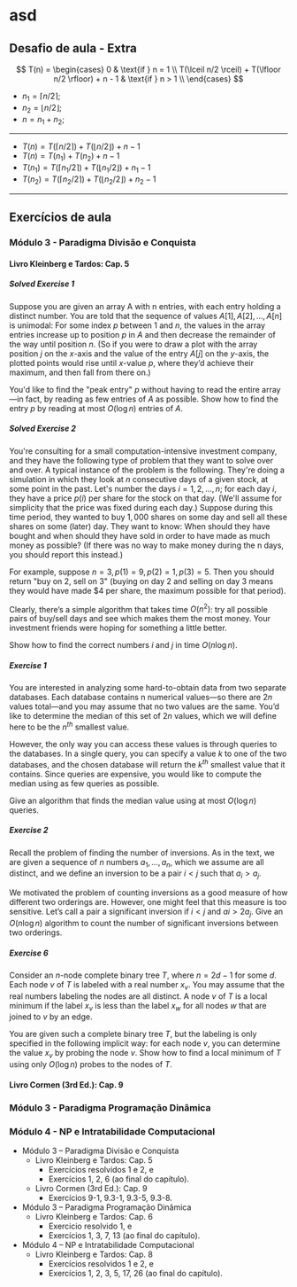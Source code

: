 # asd

## Desafio de aula - Extra

$$
T(n) =
\begin{cases}
  0                                                       & \text{if } n = 1 \\
  T(\lceil n/2 \rceil) + T(\lfloor n/2 \rfloor) + n - 1   & \text{if } n > 1 \\
\end{cases}
$$

- $n_1 = \lceil n/2 \rceil$;
- $n_2 = \lfloor n/2 \rfloor$;
- $n = n_1 + n_2$;

---

- $T(n) = T(\lceil n/2 \rceil) + T(\lfloor n/2 \rfloor) + n - 1$
- $T(n) = T(n_1) + T(n_2) + n - 1$
- $T(n_1) = T(\lceil n_1/2 \rceil) + T(\lfloor n_1/2 \rfloor) + n_1 - 1$
- $T(n_2) = T(\lceil n_2/2 \rceil) + T(\lfloor n_2/2 \rfloor) + n_2 - 1$

---

## Exercícios de aula

### Módulo 3 - Paradigma Divisão e Conquista

#### Livro Kleinberg e Tardos: Cap. 5

##### Solved Exercise 1

Suppose you are given an array A with n entries, with each entry holding a distinct number. You are told that the sequence of values $A[1], A[2], \dots , A[n]$ is unimodal: For some index $p$ between $1$ and $n$, the values in the array entries increase up to position $p$ in $A$ and then decrease the remainder of the way until position $n$. (So if you were to draw a plot with the array position $j$ on the $x$-axis and the value of the entry $A[j]$ on the $y$-axis, the plotted points would rise until $x$-value $p$, where they’d achieve their maximum, and then fall from there on.)

You'd like to find the "peak entry" $p$ without having to read the entire array—in fact, by reading as few entries of $A$ as possible. Show how to find the entry $p$ by reading at most $O(\log n)$ entries of $A$.

##### Solved Exercise 2

You're consulting for a small computation-intensive investment company, and they have the following type of problem that they want to solve over and over. A typical instance of the problem is the following. They're doing a simulation in which they look at $n$ consecutive days of a given stock, at some point in the past. Let's number the days $i = 1, 2, \dots , n$; for each day $i$, they have a price $p(i)$ per share for the stock on that day. (We'll assume for simplicity that the price was fixed during each day.) Suppose during this time period, they wanted to buy $1,000$ shares on some day and sell all these shares on some (later) day. They want to know: When should they have bought and when should they have sold in order to have made as much money as possible? (If there was no way to make money during the n days, you should report this instead.)

For example, suppose $n = 3, p(1) = 9, p(2) = 1, p(3) = 5$. Then you should return "buy on $2$, sell on $3$" (buying on day $2$ and selling on day $3$ means they would have made \$4 per share, the maximum possible for that period).

Clearly, there’s a simple algorithm that takes time $O(n^2)$: try all possible pairs of buy/sell days and see which makes them the most money. Your investment friends were hoping for something a little better.

Show how to find the correct numbers $i$ and $j$ in time $O(n \log n)$.

##### Exercise 1

You are interested in analyzing some hard-to-obtain data from two separate databases. Each database contains n numerical values—so there are $2n$ values total—and you may assume that no two values are the same. You’d like to determine the median of this set of $2n$ values, which we will define here to be the $n^{th}$ smallest value.

However, the only way you can access these values is through queries to the databases. In a single query, you can specify a value $k$ to one of the two databases, and the chosen database will return the $k^{th}$ smallest value that it contains. Since queries are expensive, you would like to compute the median using as few queries as possible.

Give an algorithm that finds the median value using at most $O(\log n)$ queries.

##### Exercise 2

Recall the problem of finding the number of inversions. As in the text, we are given a sequence of $n$ numbers $a_1, \dots, a_n$, which we assume are all distinct, and we define an inversion to be a pair $i < j$ such that $a_i > a_j$.

We motivated the problem of counting inversions as a good measure of how different two orderings are. However, one might feel that this measure is too sensitive. Let’s call a pair a significant inversion if $i < j$ and $ai > 2a_j$. Give an $O(n \log n)$ algorithm to count the number of significant inversions between two orderings.

##### Exercise 6

Consider an $n$-node complete binary tree $T$, where $n = 2d − 1$ for some $d$. Each node $v$ of $T$ is labeled with a real number $x_v$. You may assume that the real numbers labeling the nodes are all distinct. A node $v$ of $T$ is a local minimum if the label $x_v$ is less than the label $x_w$ for all nodes $w$ that are joined to $v$ by an edge.

You are given such a complete binary tree $T$, but the labeling is only specified in the following implicit way: for each node $v$, you can determine the value $x_v$ by probing the node $v$. Show how to find a local minimum of $T$ using only $O(\log n)$ probes to the nodes of $T$.

#### Livro Cormen (3rd Ed.): Cap. 9

### Módulo 3 - Paradigma Programação Dinâmica

### Módulo 4 - NP e Intratabilidade Computacional

- Módulo 3 – Paradigma Divisão e Conquista
  - Livro Kleinberg e Tardos: Cap. 5
    - Exercícios resolvidos 1 e 2, e
    - Exercícios 1, 2, 6 (ao final do capítulo).
  - Livro Cormen (3rd Ed.): Cap. 9
    - Exercícios 9-1, 9.3-1, 9.3-5, 9.3-8.
- Módulo 3 – Paradigma Programação Dinâmica
  - Livro Kleinberg e Tardos: Cap. 6
    - Exercicio resolvido 1, e
    - Exercícios 1, 3, 7, 13 (ao final do capítulo).
- Módulo 4 – NP e Intratabilidade Computacional
  - Livro Kleinberg e Tardos: Cap. 8
    - Exercícios resolvidos 1 e 2, e
    - Exercícios 1, 2, 3, 5, 17, 26 (ao final do capítulo).
